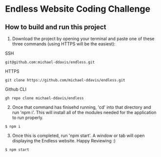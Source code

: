 # Endless Website Coding Challenge

## How to build and run this project

1. Download the project by opening your terminal and paste one of these three commands (using HTTPS will be the easiest):

SSH

```
git@github.com:michael-ddavis/endless.git
```

HTTPS

```
git clone https://github.com/michael-ddavis/endless.git
```

Github CLI 

```
gh repo clone michael-ddavis/endless
```

2. Once that command has finisehd running, 'cd' into that directory and run 'npm i'. This will install all of the modules needed for the application to run properly. 

```
$ npm i
```

3. Once this is completed, run 'npm start'. A window or tab will open displaying the Endless website. Happy Reviewing :)

```
$ npm start
```

